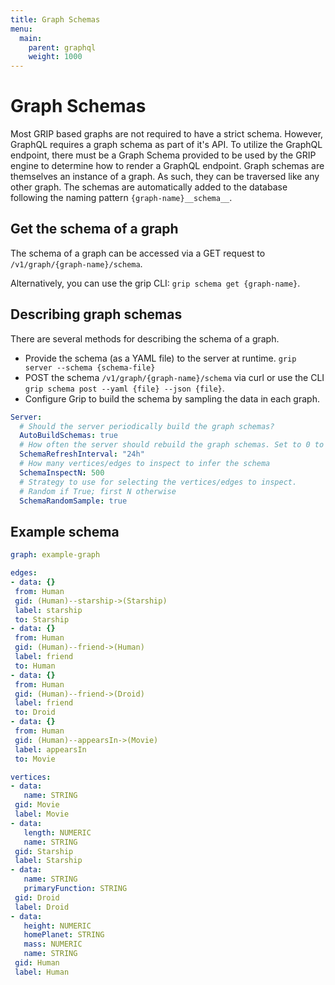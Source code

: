 ```yaml
---
title: Graph Schemas
menu:
  main:
    parent: graphql
    weight: 1000
---
```


# Graph Schemas
Most GRIP based graphs are not required to have a strict schema. However, GraphQL requires
a graph schema as part of it's API. To utilize the GraphQL endpoint, there must be a
Graph Schema provided to be used by the GRIP engine to determine how to render a GraphQL endpoint.
Graph schemas are themselves an instance of a graph. As such, they can be traversed like any other graph.
The schemas are automatically added to the database following the naming pattern `{graph-name}__schema__`.

## Get the schema of a graph

The schema of a graph can be accessed via a GET request to `/v1/graph/{graph-name}/schema`.

Alternatively, you can use the grip CLI: `grip schema get {graph-name}`.

## Describing graph schemas
There are several methods for describing the schema of a graph.

- Provide the schema (as a YAML file) to the server at runtime. `grip server --schema {schema-file}`
- POST the schema `/v1/graph/{graph-name}/schema` via curl or use the CLI `grip schema post --yaml {file} --json {file}`.
- Configure Grip to build the schema by sampling the data in each graph.

```yaml
Server:
  # Should the server periodically build the graph schemas?
  AutoBuildSchemas: true
  # How often the server should rebuild the graph schemas. Set to 0 to turn off
  SchemaRefreshInterval: "24h"
  # How many vertices/edges to inspect to infer the schema
  SchemaInspectN: 500
  # Strategy to use for selecting the vertices/edges to inspect.
  # Random if True; first N otherwise
  SchemaRandomSample: true
```

## Example schema

 ```yaml
 graph: example-graph

 edges:
- data: {}
  from: Human
  gid: (Human)--starship->(Starship)
  label: starship
  to: Starship
- data: {}
  from: Human
  gid: (Human)--friend->(Human)
  label: friend
  to: Human
- data: {}
  from: Human
  gid: (Human)--friend->(Droid)
  label: friend
  to: Droid
- data: {}
  from: Human
  gid: (Human)--appearsIn->(Movie)
  label: appearsIn
  to: Movie

vertices:
- data:
    name: STRING
  gid: Movie
  label: Movie
- data:
    length: NUMERIC
    name: STRING
  gid: Starship
  label: Starship
- data:
    name: STRING
    primaryFunction: STRING
  gid: Droid
  label: Droid
- data:
    height: NUMERIC
    homePlanet: STRING
    mass: NUMERIC
    name: STRING
  gid: Human
  label: Human
 ```
